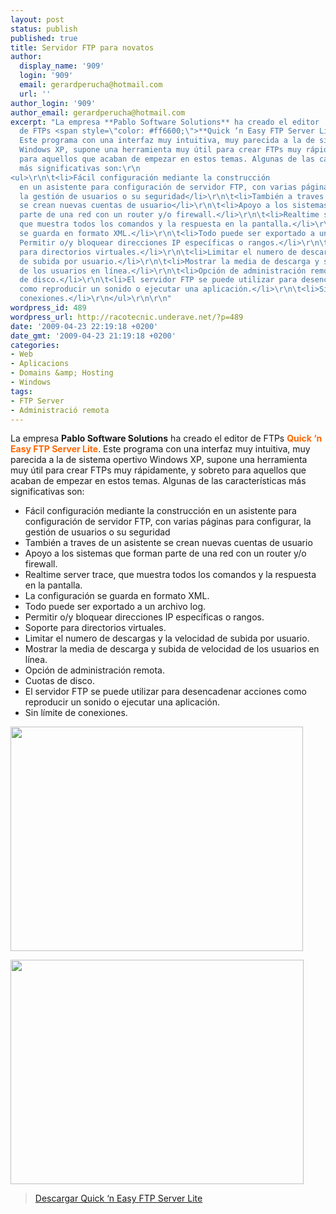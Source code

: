 ```yaml
---
layout: post
status: publish
published: true
title: Servidor FTP para novatos
author:
  display_name: '909'
  login: '909'
  email: gerardperucha@hotmail.com
  url: ''
author_login: '909'
author_email: gerardperucha@hotmail.com
excerpt: "La empresa **Pablo Software Solutions** ha creado el editor
  de FTPs <span style=\"color: #ff6600;\">**Quick ‘n Easy FTP Server Lite**</span>.
  Este programa con una interfaz muy intuitiva, muy parecida a la de sistema opertivo
  Windows XP, supone una herramienta muy útil para crear FTPs muy rápidamente, y sobreto
  para aquellos que acaban de empezar en estos temas. Algunas de las características
  más significativas son:\r\n
<ul>\r\n\t<li>Fácil configuración mediante la construcción
  en un asistente para configuración de servidor FTP, con varias páginas para configurar,
  la gestión de usuarios o su seguridad</li>\r\n\t<li>También a traves de un asistente
  se crean nuevas cuentas de usuario</li>\r\n\t<li>Apoyo a los sistemas que forman
  parte de una red con un router y/o firewall.</li>\r\n\t<li>Realtime server trace,
  que muestra todos los comandos y la respuesta en la pantalla.</li>\r\n\t<li>La configuración
  se guarda en formato XML.</li>\r\n\t<li>Todo puede ser exportado a un archivo log.</li>\r\n\t<li>
  Permitir o/y bloquear direcciones IP específicas o rangos.</li>\r\n\t<li>Soporte
  para directorios virtuales.</li>\r\n\t<li>Limitar el numero de descargas y la velocidad
  de subida por usuario.</li>\r\n\t<li>Mostrar la media de descarga y subida de velocidad
  de los usuarios en línea.</li>\r\n\t<li>Opción de administración remota.</li>\r\n\t<li>Cuotas
  de disco.</li>\r\n\t<li>El servidor FTP se puede utilizar para desencadenar acciones
  como reproducir un sonido o ejecutar una aplicación.</li>\r\n\t<li>Sin límite de
  conexiones.</li>\r\n</ul>\r\n\r\n"
wordpress_id: 489
wordpress_url: http://racotecnic.underave.net/?p=489
date: '2009-04-23 22:19:18 +0200'
date_gmt: '2009-04-23 21:19:18 +0200'
categories:
- Web
- Aplicacions
- Domains &amp; Hosting
- Windows
tags:
- FTP Server
- Administració remota
---
```


La empresa **Pablo Software Solutions** ha creado el editor de FTPs <span style="color: #ff6600;">**Quick ‘n Easy FTP Server Lite**</span>. Este programa con una interfaz muy intuitiva, muy parecida a la de sistema opertivo Windows XP, supone una herramienta muy útil para crear FTPs muy rápidamente, y sobreto para aquellos que acaban de empezar en estos temas. Algunas de las características más significativas son:

<ul>
<li>Fácil configuración mediante la construcción en un asistente para configuración de servidor FTP, con varias páginas para configurar, la gestión de usuarios o su seguridad</li>
<li>También a traves de un asistente se crean nuevas cuentas de usuario</li>
<li>Apoyo a los sistemas que forman parte de una red con un router y/o firewall.</li>
<li>Realtime server trace, que muestra todos los comandos y la respuesta en la pantalla.</li>
<li>La configuración se guarda en formato XML.</li>
<li>Todo puede ser exportado a un archivo log.</li>
<li> Permitir o/y bloquear direcciones IP específicas o rangos.</li>
<li>Soporte para directorios virtuales.</li>
<li>Limitar el numero de descargas y la velocidad de subida por usuario.</li>
<li>Mostrar la media de descarga y subida de velocidad de los usuarios en línea.</li>
<li>Opción de administración remota.</li>
<li>Cuotas de disco.</li>
<li>El servidor FTP se puede utilizar para desencadenar acciones como reproducir un sonido o ejecutar una aplicación.</li>
<li>Sin límite de conexiones.</li>
</ul>

<a id="more"></a><a id="more-489"></a>

<a href="http://www.filebuzz.com/software_screenshot/full/quick__n_easy_ftp_server-60877.jpg"><img class="aligncenter" title="Quick and easy FTP server" src="http://www.filebuzz.com/software_screenshot/full/quick__n_easy_ftp_server-60877.jpg" alt="" width="468" height="359" /></a>

<a href="http://www.softpedia.com/screenshots/Quick-n-Easy-FTP-Server_3.png"><img class="aligncenter" title="Quick and easy FTP server configuration" src="http://www.softpedia.com/screenshots/Quick-n-Easy-FTP-Server_3.png" alt="" width="469" height="359" /></a>
<blockquote>
<a title="Descargar quick 'n easy FTP server" href="http://www.pablosoftwaresolutions.com/html/quick__n_easy_ftp_server.html">Descargar Quick ‘n Easy FTP Server Lite </a></blockquote>
